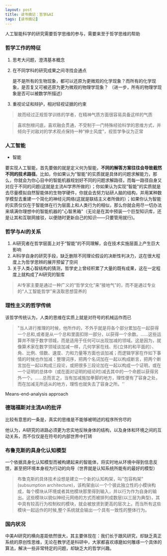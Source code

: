 ```yaml
---
layout: post
title: 读书摘记：哲学&AI
tags: [读书摘记]
---
```


人工智能科学的研究需要哲学思维的参与，需要来至于哲学思维的帮助

### 哲学工作的特征

1. 思考大问题，澄清基本概念
2. 在不同学科的研究成果之间寻找会通点

    是不是所有的生物现象，都可以还原为更微观的化学现象？而所有的化学现象，是否复又可被还原为更为微观的物理学现象？ （进一步，所有的物理学现象是否可以被数学所描述）

3. 重视论证和辩护，相对轻视证据的约束

> 故而经过正规哲学训练的学者，在精神气质方面很容易具备这样的气质

> 喜欢刨根问底，喜欢融会贯通，不受制于一门特殊经验科学的思维方式，并倾向于对敌对的学术观点保持一种“绅士风度”，视哲学争议为正常

### 人工智能

- 智能

要实现人工智能，首先要做的就是定义何为智能，**不同的解答方案往往会导致截然不同的技术路径**。比如，你如果认为"智能"的实质就是具体的问题求解能力，那么，你就会为你心目中的智能机器规划好不同的问题求解路径，而每一路径自身又对应于不同的问题(这就是主流AI学界所做的）；你如果认为实现"智能"的实质就是去尽量模拟自然智能体的生物学硬件，你就会去努力钻研人脑的结构，并用某种数学模型去重建一个简化的神经元网络(这就是联结主义者所做的）；如果你认为智能的实质仅仅在于智能体在行为层面上和人类行为的相似，那么你就会用尽一切办法来填满你理想中的智能机器的"心智黑箱"（无论是在其中预装一个巨型知识库，还是让其和互联网接驳，以便随时更新自己的知识——只要管用就行)。

### 哲学与AI的关系

1. AI研究者在哲学层面上对于“智能”的不同理解，会在技术实施层面上产生巨大影响
2. AI科学自身的研究手段，缺乏删除不同理论假设的决断性判决力，这在很大程度上为哲学思辨的展开预留了空间
3. 关于人类心智结构的猜测，哲学史上曾经积累了大量的既有成果，这在一定程度上就构成了AI研究的智库

> AI专家主要是通过一种广义的“哲学文化”来“接地气”的，而不是通过专业的“人工智能哲学”来汲取思想营养的

### 理性主义的哲学传统

该哲学传统认为，人类的思维在实质上就是对符号的机械运作而已

> "当人进行推理的时候，他所作的，不外乎就是将各个部分累加在一起获得一个总和,或者是从一个总和里面扣除一部分，以获得一个余数。……这些运算并不限于数字领城，而是适用于任何可以出现加减的领域。这是因为，就像算术家在数字领域谈加减一样，几何学家在线、形(立体的和平面的）、角、比例、倍数、速度、力和力量等方面也谈加减；而逻辑学家在作如下事情的时候也作加减：整理词序，把两个名词加在一起以构成断言，把两个断言加在一起以构成三段论，或把很多三段论加在一起以构成一个证明，或在一个证明的总体中（或在面对证明的结论时)减去其中的一个命题以获得另外一个。……总而言之，当有加减施加拳脚的地方，理性便有了容身之处， 而在加减无所适从的地方，理性也就失去了容身之所。'’

Means-end-analysis approach

### 德瑞福斯对主流AI的批评

比较有意思的一条是，真实的思维是不能够被明述的程序所穷尽的

他认为，AI研究的进路必须更为忠实地反映身体的结构，以及身体和环境之间的互动关系，而不仅仅是在符号的内部世界中打转

### 布鲁克斯的具身化认知模型

一个依据具身化认知模型而被构建起来的智能体，将实时地从环境中得到信息反馈，甚至把环境本身视为行动的向导（世界就是认知系统所能有的最好的模型）

> 布鲁克斯的具体技术设想是建立一个新的认知构架，叫"包容构架"(subsumption architecture)，该构架由以一个个彼此独立性的小模块构成，每个模块从环境或者其他模块那里得到输入，并以行为作为自身的输出。这些模块以貌似神经元网络的方式而被排列成数层(以三层为典型)，其中具有较高行为校制权的模块，就会被放贤到更高的层次上。而当所有这些模块一起运作的时候,整个系统就会输出一个具有一致性的整体行为。

### 国内状况

中美AI研究的横向差距依然很大，其主要体现在：我们长于跟风研究，却缺乏真正系统的原创性思维，无论在教学还是科研中，大家都喜欢琢磨如何雕琢一个具体的算法，解决一些非常特定的问题，却缺乏大的哲学兴趣。



